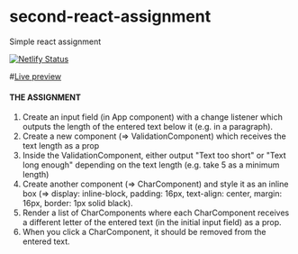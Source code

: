 # second-react-assignment
Simple react assignment 

[![Netlify Status](https://api.netlify.com/api/v1/badges/69f01937-63d7-4586-b937-cb3b44ec8606/deploy-status)](https://app.netlify.com/sites/split-letters/deploys)

#[Live preview](https://split-letters.netlify.app/)

#### THE ASSIGNMENT

<ol>
    <li>Create an input field (in App component) with a change listener which outputs the length of the entered text below it (e.g. in a paragraph).</li>
    <li>Create a new component (=> ValidationComponent) which receives the text length as a prop</li>
    <li>Inside the ValidationComponent, either output "Text too short" or "Text long enough" depending on the text length (e.g. take 5 as a minimum length)</li>
    <li>Create another component (=> CharComponent) and style it as an inline box (=> display: inline-block, padding: 16px, text-align: center, margin: 16px, border: 1px solid black).</li>
    <li>Render a list of CharComponents where each CharComponent receives a different letter of the entered text (in the initial input field) as a prop.</li>
    <li>When you click a CharComponent, it should be removed from the entered text.</li>
</ol>
